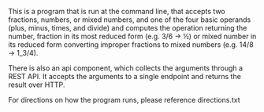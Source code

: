 This is a program that is run at the command line, that accepts two fractions, numbers, or mixed numbers, and one of the four basic operands (plus, minus, times, and divide) and computes the operation returning the number, fraction in its most reduced form (e.g. 3/6 -> ½) or mixed number in its reduced form converting improper fractions to mixed numbers (e.g. 14/8 -> 1_3/4).

There is also an api component, which collects the arguments through a REST API. It accepts the arguments to a single endpoint and returns the result over HTTP.

For directions on how the program runs, please reference directions.txt
